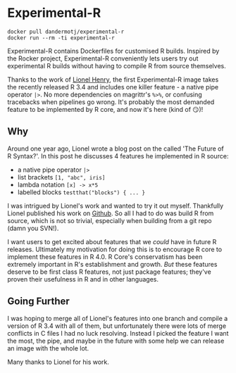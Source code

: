 # Experimental-R

```
docker pull dandermotj/experimental-r
docker run --rm -ti experimental-r
```

Experimental-R contains Dockerfiles for customised R builds.
Inspired by the Rocker project, Experimental-R conveniently lets 
users try out experimental R builds without having to compile R 
from source themselves.

Thanks to the work of [Lionel Henry](lionel-.github.io), the first
Experimental-R image takes the recently released R 3.4 and includes
one killer feature - a native pipe operator `|>`. No more dependencies
on magrittr's `%>%`, or confusing tracebacks when pipelines go wrong.
It's probably the most demanded feature to be implemented by R core, 
and now it's here (kind of :smirk:)!

## Why 

Around one year ago, Lionel wrote a blog post on the called 'The 
Future of R Syntax?'. In this post he discusses 4 features he 
implemented in R source:

  * a native pipe operator `|>`
  * list brackets `[1, "abc", iris]`
  * lambda notation `[x] -> x*5`
  * labelled blocks `testthat("blocks") { ... }`

I was intrigued by Lionel's work and wanted to try it out myself.
Thankfully Lionel published his work on 
[Github](https://github.com/dandermotj/r-source). So all I had to do 
was build R from source, which is not so trivial, especially when
building from a git repo (damn you SVN!).

I want users to get excited about features that we *could* have in
future R releases. Ultimately my motivation for doing this is to 
encourage R core to implement these features in R 4.0. R Core's 
conservatism has been extremely important in R's establishment and
growth. *But* these features deserve to be first class R features, 
not just package features; they've proven their usefulness 
in R and in other languages. 

## Going Further

I was hoping to merge all of Lionel's features into one branch and 
compile a version of R 3.4 with all of them, but unfortunately 
there were lots of merge conflicts in C files I had no luck resolving.
Instead I picked the feature I want the most, the pipe, and maybe in 
the future with some help we can release an image with the whole lot.

Many thanks to Lionel for his work. 

